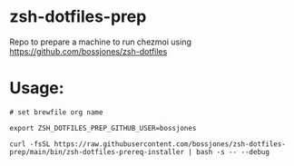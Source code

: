 # zsh-dotfiles-prep
Repo to prepare a machine to run chezmoi using https://github.com/bossjones/zsh-dotfiles


# Usage:

```
# set brewfile org name

export ZSH_DOTFILES_PREP_GITHUB_USER=bossjones

curl -fsSL https://raw.githubusercontent.com/bossjones/zsh-dotfiles-prep/main/bin/zsh-dotfiles-prereq-installer | bash -s -- --debug
```
